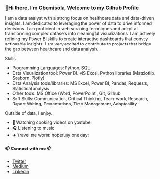 ### 👋Hi there, I'm Gbemisola, Welcome to my Github Profile
I am a data analyst with a strong focus on healthcare data and data-driven insights. I am dedicated to leveraging the power of data to drive informed decisions. 
I am proficient in web scraping techniques and adept at transforming complex datasets into meaningful visualizations. 
I am actively refining my Power BI skills to create interactive dashboards that convey actionable insights. 
I am very excited to contribute to projects that bridge the gap between healthcare and data analysis.

Skills:
* Programming Languages: Python, SQL
* Data Visualization tool: [Power BI](https://www.novypro.com/profile_projects/gbemisola-adekoya), MS Excel, Python libraries (Matplotlib, Seaborn, Plotly)
* Data Analysis tools/libraries: MS Excel, Power BI, Pandas, Requests, Statistical analysis
* Other tools: MS Office (Word, PowerPoint), Git, Github
* Soft Skills: Communication, Critical Thinking, Team-work, Research, Report Writing, Presentations, Time 
Management, Adaptability


Outside of data, I enjoy..
* 🥣 Watching cooking videos on youtube
* 🎧 Listening to music
* ✈️ Travel the world: hopefully one day!


#### 📫 Connect with me 📫
* [Twitter](https://twitter.com/GbemiAdekoya)
* [Medium](https://medium.com/@gbemiadekoya)
* [Linkedin](https://www.linkedin.com/in/gbemisolaadekoya/)
